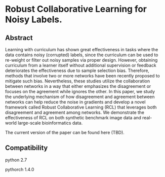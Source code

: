 # Robust Collaborative Learning for Noisy Labels.
## Abstract

Learning with curriculum has shown great effectiveness in tasks where the data contains noisy (corrupted) labels, since the curriculum can be used to re-weight or filter out noisy samples via proper design. However, obtaining curriculum from a learner itself without additional supervision or feedback deteriorates the effectiveness due to sample selection bias. Therefore, methods that involve two or more networks have been recently proposed to mitigate such bias. Nevertheless, these studies utilize the collaboration between networks in a way that either emphasizes the disagreement or focuses on the agreement while ignores the other. In this paper, we study the underlying mechanism of how disagreement and agreement between networks can help reduce the noise in gradients and develop a novel framework called Robust Collaborative Learning (RCL) that leverages both disagreement and agreement among networks. We demonstrate the effectiveness of RCL on both synthetic benchmark image data and real-world large-scale bioinformatics data.

The current version of the paper can be found here (TBD).

## Compatibility

python 2.7

pythorch 1.4.0





